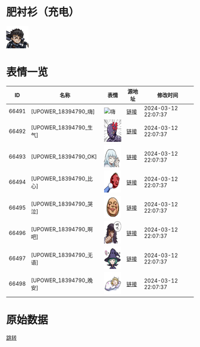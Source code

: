 # 肥衬衫（充电）

<img src="./cover.png" height="60" alt="cover" />

# 表情一览

|ID|名称|表情|源地址|修改时间|
|----|----|----|----|----|
|66491|[UPOWER_18394790_嗨]|<img src="./pic/066491_%5BUPOWER_18394790_嗨%5D.png" height="60" alt="嗨"/>|[链接](https://i0.hdslb.com/bfs/garb/a47352c6d84773f19b860c053baeffc72a37c7e1.png)|2024-03-12 22:07:37|
|66492|[UPOWER_18394790_生气]|<img src="./pic/066492_%5BUPOWER_18394790_生气%5D.png" height="60" alt="生气"/>|[链接](https://i0.hdslb.com/bfs/garb/b9f63c53c59a9e5a65f3a156130743f77bb1861e.png)|2024-03-12 22:07:37|
|66493|[UPOWER_18394790_OK]|<img src="./pic/066493_%5BUPOWER_18394790_OK%5D.png" height="60" alt="OK"/>|[链接](https://i0.hdslb.com/bfs/garb/e160f89f4f50e3b07956ccaea6ac74398b9f6325.png)|2024-03-12 22:07:37|
|66494|[UPOWER_18394790_比心]|<img src="./pic/066494_%5BUPOWER_18394790_比心%5D.png" height="60" alt="比心"/>|[链接](https://i0.hdslb.com/bfs/garb/2303b0da82b1668126abd683381268a8eed70208.png)|2024-03-12 22:07:37|
|66495|[UPOWER_18394790_哭泣]|<img src="./pic/066495_%5BUPOWER_18394790_哭泣%5D.png" height="60" alt="哭泣"/>|[链接](https://i0.hdslb.com/bfs/garb/f5c38791bd06b9fcac46f0921d1dbbab144a7237.png)|2024-03-12 22:07:37|
|66496|[UPOWER_18394790_啊吧]|<img src="./pic/066496_%5BUPOWER_18394790_啊吧%5D.png" height="60" alt="啊吧"/>|[链接](https://i0.hdslb.com/bfs/garb/68a83a7f5112c59821102ae101a6ceb8b422c048.png)|2024-03-12 22:07:37|
|66497|[UPOWER_18394790_无语]|<img src="./pic/066497_%5BUPOWER_18394790_无语%5D.png" height="60" alt="无语"/>|[链接](https://i0.hdslb.com/bfs/garb/003479811d582fe7b31c7176424e8afeda46d049.png)|2024-03-12 22:07:37|
|66498|[UPOWER_18394790_晚安]|<img src="./pic/066498_%5BUPOWER_18394790_晚安%5D.png" height="60" alt="晚安"/>|[链接](https://i0.hdslb.com/bfs/garb/da976f63bb3646ca9ae790f332722e778b1ab942.png)|2024-03-12 22:07:37|

# 原始数据

[跳转](./raw.json)

